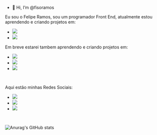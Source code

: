 - 👋 Hi, I’m @fisoramos

Eu sou o Felipe Ramos, sou um programador Front End, atualmente estou aprendendo e criando projetos em:
<br>

- <img src="https://img.shields.io/badge/HTML5-E34F26?style=for-the-badge&logo=html5&logoColor=white"/>
- <img src="https://img.shields.io/badge/CSS3-1572B6?style=for-the-badge&logo=css3&logoColor=white"/>

Em breve estarei tambem aprendendo e criando projetos em:
<br>

- <img src="https://img.shields.io/badge/JavaScript-F7DF1E?style=for-the-badge&logo=javascript&logoColor=black"/>
- <img src="https://img.shields.io/badge/React-20232A?style=for-the-badge&logo=react&logoColor=61DAFB"/>
- <img src="https://img.shields.io/badge/Node.js-43853D?style=for-the-badge&logo=node.js&logoColor=white"/>
<br>

Aqui estão minhas Redes Sociais:
<br>

- <img src="https://img.shields.io/badge/Instagram-E4405F?style=for-the-badge&logo=instagram&logoColor=white"/>
- <img src="https://img.shields.io/badge/WhatsApp-25D366?style=for-the-badge&logo=whatsapp&logoColor=white"/>
- <img src="https://img.shields.io/badge/LinkedIn-0077B5?style=for-the-badge&logo=linkedin&logoColor=white"/>
<br>

![Anurag's GitHub stats](https://github-readme-stats.vercel.app/api?username=fisoramos&show_icons=true&theme=transparent)






